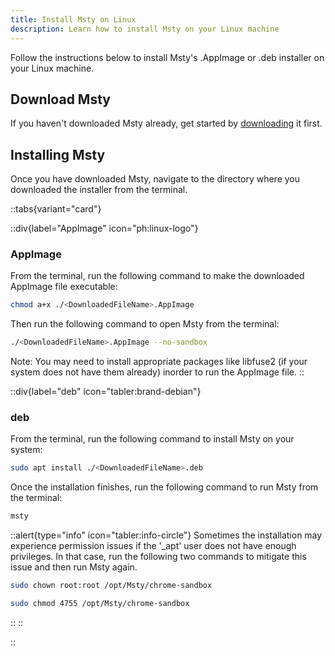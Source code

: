 ```yaml
---
title: Install Msty on Linux
description: Learn how to install Msty on your Linux machine
---
```


Follow the instructions below to install Msty's .AppImage or .deb installer on your Linux machine.

## Download Msty

If you haven't downloaded Msty already, get started by <a href="https://msty.app?ref=docs" target="_blank">downloading</a> it first.

## Installing Msty

Once you have downloaded Msty, navigate to the directory where you downloaded the installer from the terminal.

::tabs{variant="card"}

  ::div{label="AppImage" icon="ph:linux-logo"}
  ### AppImage

  From the terminal, run the following command to make the downloaded AppImage file executable:

  ```sh
  chmod a+x ./<DownloadedFileName>.AppImage
  ```

  Then run the following command to open Msty from the terminal:

  ```sh
  ./<DownloadedFileName>.AppImage --no-sandbox
  ```

  Note: You may need to install appropriate packages like libfuse2 (if your system does not have them already) inorder to run the AppImage file.
  ::

  ::div{label="deb" icon="tabler:brand-debian"}
  ### deb

  From the terminal, run the following command to install Msty on your system:

  ```sh
  sudo apt install ./<DownloadedFileName>.deb
  ```

  Once the installation finishes, run the following command to run Msty from the terminal:

  ```sh
  msty
  ```
  
  ::alert{type="info" icon="tabler:info-circle"}
  Sometimes the installation may experience permission issues if the '_apt' user does not have enough privileges. In that case, run the following two commands to mitigate this issue and then run Msty again.

  ```sh
  sudo chown root:root /opt/Msty/chrome-sandbox
  ```
  
  ```sh
  sudo chmod 4755 /opt/Msty/chrome-sandbox
  ```
  ::
  ::

::